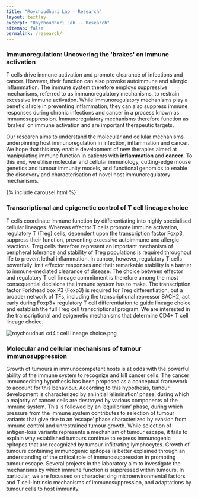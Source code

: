 ```yaml
---
title: "Roychoudhuri Lab - Research"
layout: textlay
excerpt: "Roychoudhuri Lab -- Research"
sitemap: false
permalink: /research/
---
```


### Immunoregulation: Uncovering the 'brakes' on immune activation 
T cells drive immune activation and promote clearance of infections and cancer. However, their function can also provoke autoimmune and allergic inflammation. The immune system therefore employs suppressive mechanisms, referred to as immunoregulatory mechanisms, to restrain excessive immune activation. While immunoregulatory mechanisms play a beneficial role in preventing inflammation, they can also suppress immune responses during chronic infections and cancer in a process known as immunosuppression. Immunoregulatory mechanisms therefore function as 'brakes' on immune activation and are important therapeutic targets. 

Our research aims to understand the molecular and cellular mechanisms underpinning host immunoregulation in infection, inflammation and cancer. We hope that this may enable development of new therapies aimed at manipulating immune function in patients with **inflammation** and **cancer**. To this end, we utilise molecular and cellular immunology, cutting-edge mouse genetics and tumour immunity models, and functional genomics to enable the discovery and characterisation of novel host immunoregulatory mechanisms. 

{% include carousel.html %}


### Transcriptional and epigenetic control of T cell lineage choice

T cells coordinate immune function by differentiating into highly specialised cellular lineages. Whereas effector T cells promote immune activation, regulatory T (Treg) cells, dependent upon the transcription factor Foxp3, suppress their function, preventing excessive autoimmune and allergic reactions. Treg cells therefore represent an important mechanism of peripheral tolerance and stability of Treg populations is required throughout life to prevent lethal inflammation. In cancer, however, regulatory T cells powerfully limit effector responses and their remarkable stability is a barrier to immune-mediated clearance of disease. The choice between effector and regulatory T cell lineage commitment is therefore among the most consequential decisions the immune system has to make. The transcription factor Forkhead box P3 (Foxp3) is required for Treg differentiation, but a broader network of TFs, including the transcriptional repressor BACH2, act early during Foxp3+ regulatory T cell differentiation to guide lineage choice and establish the full Treg cell transcriptional program. We are interested in the transcriptional and epigenetic mechanisms that determine CD4+ T cell lineage choice.

![roychoudhuri cd4 t cell lineage choice.png]()

### Molecular and cellular mechanisms of tumour immunosuppression

Growth of tumours in immunocompetent hosts is at odds with the powerful ability of the immune system to recognize and kill cancer cells. The cancer immunoediting hypothesis has been proposed as a conceptual framework to account for this behaviour. According to this hypothesis, tumour development is characterized by an initial ‘elimination’ phase, during which a majority of cancer cells are destroyed by various components of the immune system. This is followed by an ‘equilibrium’ phase, during which pressure from the immune system contributes to selection of tumour variants that give rise to an ‘escape’ phase characterized by evasion from immune control and unrestrained tumour growth. While selection of antigen-loss variants represents a mechanism of tumour escape, it fails to explain why established tumours continue to express immunogenic epitopes that are recognized by tumour-infiltrating lymphocytes. Growth of tumours containing immunogenic epitopes is better explained through an understanding of the critical role of immunosuppression in promoting tumour escape. Several projects in the laboratory aim to investigate the mechanisms by which immune function is suppressed within tumours. In particular, we are focussed on characterising microenvironmental factors and T cell-intrinsic mechanisms of immunosuppression, and adaptations by tumour cells to host immunity. 
